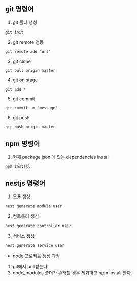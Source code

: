 git 명령어
-------------
1. git 폴더 생성 
``` 
git init 
```

2. git remote 연동
``` 
git remote add "url" 
```

3. git clone
``` 
git pull origin master 
```

4. git on stage
``` 
git add * 
```

5. git commit
``` 
git commit -m "message" 
```

6. git push
``` 
git push origin master 
```


npm 명령어
-------------
1. 현재 package.json 에 있는 dependencies install
``` 
npm install 
```

nestjs 명령어
-------------
1. 모듈 생성
``` 
nest generate module user 
```

2. 컨트롤러 생성
``` 
nest generate controller user 
```

3. 서비스 생성
``` 
nest generate service user 
```


- node 프로젝트 생성 과정
1. git에서 pull받는다.
2. node_modules 폴더가 존재할 경우 제거하고 npm install 한다.
